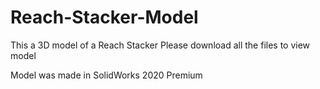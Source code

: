 # Reach-Stacker-Model
This a 3D model of a Reach Stacker
Please download all the files to view model

Model was made in SolidWorks 2020 Premium
